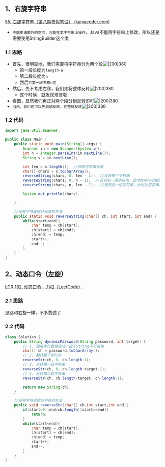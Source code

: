 
## 1、右旋字符串

[55. 右旋字符串（第八期模拟笔试） (kamacoder.com)](https://kamacoder.com/problempage.php?pid=1065)

- `不能申请额外的空间，只能在本字符串上操作`，Java不能再字符串上修改，所以还是需要使用StringBuilder这个类

### 1.1 思路

- 首先，很明显地，我们需要将字符串分为两个段![|200|380](https://my-obsidian-image.oss-cn-guangzhou.aliyuncs.com/2024/04/7db66c157e30b8a93f98f4671505fcd8.png)
	- 第一段长度为`length-n`
	- 第二段长度为`n`
	- 然后`将第一段右移n位`
- 然后，先不考虑右移，我们先将整体反转![|200|380](https://my-obsidian-image.oss-cn-guangzhou.aliyuncs.com/2024/04/578eb81d50a85ec01015f11b0c8da577.png)
	- 这个时候，就发现规律啦
- 看图，显然我们再正对两个段分别反转即可![|200|380](https://my-obsidian-image.oss-cn-guangzhou.aliyuncs.com/2024/04/bb02c757e559b278108f138903e113c4.png)
- `当然，我们也可以先局部反转，在整体反转`![|200|380](https://my-obsidian-image.oss-cn-guangzhou.aliyuncs.com/2024/04/84e18a9c0cba40861ed63faf96a5a784.png)

### 1.2 代码

```java
import java.util.Scanner;

public class Main {
    public static void main(String[] args) {
        Scanner in = new Scanner(System.in);
        int n = Integer.parseInt(in.nextLine());
        String s = in.nextLine();

        int len = s.length();  //获取字符串长度
        char[] chars = s.toCharArray();
        reverseString(chars, 0, len - 1);  //反转整个字符串
        reverseString(chars, 0, n - 1);  //反转前一段字符串，此时的字符串首尾尾是0,n - 1
        reverseString(chars, n, len - 1);  //反转后一段字符串，此时的字符串首尾尾是n,len - 1

        System.out.println(chars);

    }

	//反转字符串部分元素的方法
    public static void reverseString(char[] ch, int start, int end) {
        while(start<end){
            char temp = ch[start];
            ch[start] = ch[end];
            ch[end] = temp;
			start++;
			end--;
        }
    }
}
```

## 2、动态口令（左旋）

[LCR 182. 动态口令 - 力扣（LeetCode）](https://leetcode.cn/problems/zuo-xuan-zhuan-zi-fu-chuan-lcof/)

### 2.1 思路

思路和右旋一样，不多赘述了

### 2.2 代码

```java
class Solution {
    public String dynamicPassword(String password, int target) {
        // 1. 使用字符数组完成，由于String不可变性
        char[] ch = password.toCharArray();
        // 2. 翻转整个字符串
        reverseStr(ch, 0, ch.length-1);
        // 3. 反转第一段字符串
        reverseStr(ch, 0, ch.length-target-1);
        // 4. 反转第二段字符串
        reverseStr(ch, ch.length-target, ch.length-1);

        return new String(ch);
    }

    //反转字符串部分字符的方法
    public void reverseStr(char[] ch,int start,int end){
        if(start<0||end>ch.length||start>=end){
            return;
        }
        while(start<end){
            char temp = ch[start];
            ch[start] = ch[end];
            ch[end] = temp;
            start++;
            end--;
        }
    }
}
```